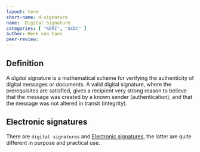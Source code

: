 ```yaml
---
layout: term
short-name: d-signature
name:  Digital Signature
categories: [ "KERI", "ACDC" ]
author: Henk van Cann
peer-review:
---
```


## Definition

A _digital_ signature is a mathematical scheme for verifying the authenticity of digital messages or documents. A valid digital signature, where the prerequisites are satisfied, gives a recipient very strong reason to believe that the message was created by a known sender (authentication), and that the message was not altered in transit (integrity).

## Electronic signatures

There are `digital signatures` and [Electronic signatures](electronic-signature), the latter are quite different in purpose and practical use.
